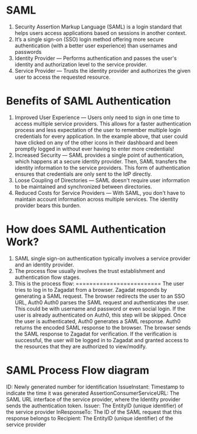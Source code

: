 # SAML

1. Security Assertion Markup Language (SAML) is a login standard that helps users access applications based on sessions in another context.
2. It’s a single sign-on (SSO) login method offering more secure authentication (with a better user experience) than usernames and passwords
3. Identity Provider — Performs authentication and passes the user's identity and authorization level to the service provider.
4. Service Provider — Trusts the identity provider and authorizes the given user to access the requested resource.

Benefits of SAML Authentication
===============================
   
1. Improved User Experience — Users only need to sign in one time to access multiple service providers. This allows for a faster authentication process and less expectation of the user to remember multiple login credentials for every application. In the example above, that user could have clicked on any of the other icons in their dashboard and been promptly logged in without ever having to enter more credentials!
2. Increased Security — SAML provides a single point of authentication, which happens at a secure identity provider. Then, SAML transfers the identity information to the service providers. This form of authentication ensures that credentials are only sent to the IdP directly.
3. Loose Coupling of Directories — SAML doesn't require user information to be maintained and synchronized between directories.
4. Reduced Costs for Service Providers — With SAML, you don't have to maintain account information across multiple services. The identity provider bears this burden.

How does SAML Authentication Work?
==================================

1. SAML single sign-on authentication typically involves a service provider and an identity provider.
2. The process flow usually involves the trust establishment and authentication flow stages.
3. This is the process flow:
=========================
The user tries to log in to Zagadat from a browser.
Zagadat responds by generating a SAML request.
The browser redirects the user to an SSO URL, Auth0
Auth0 parses the SAML request and authenticates the user. This could be with username and password or even social login. If the user is already authenticated on Auth0, this step will be skipped. Once the user is authenticated, Auth0 generates a SAML response.
Auth0 returns the encoded SAML response to the browser.
The browser sends the SAML response to Zagadat for verification.
If the verification is successful, the user will be logged in to Zagadat and granted access to the resources that they are authorized to view/modify.


SAML Process Flow diagram
=========================

ID: Newly generated number for identification
IssueInstant: Timestamp to indicate the time it was generated
AssertionConsumerServiceURL: The SAML URL interface of the service provider, where the Identity provider sends the authentication token.
Issuer: The EntityID (unique identifier) of the service provider
InResponseTo: The ID of the SAML request that this response belongs to
Recipient: The EntityID (unique identifier) of the service provider
